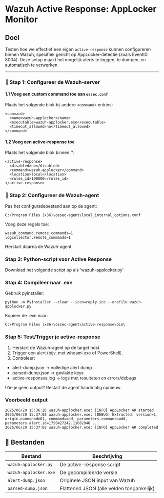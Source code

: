 # Wazuh Active Response: AppLocker Monitor

## Doel

Testen hoe we effectief een eigen `active-response` kunnen configureren binnen Wazuh, specifiek gericht op AppLocker-detectie (zoals EventID 8004). Deze setup maakt het mogelijk alerts te loggen, te dumpen, en automatisch te verwerken.

---

### 🧱 Stap 1: Configureer de Wazuh-server

#### 1.1 Voeg een custom command toe aan `ossec.conf`

Plaats het volgende blok bij andere `<command>` entries:

```
<command>
  <name>wazuh-applocker</name>
  <executable>wazuh-applocker.exe</executable>
  <timeout_allowed>no</timeout_allowed>
</command>
```

#### 1.2 Voeg een active-response toe

Plaats het volgende blok binnen '<active-response>':

```
<active-response>
  <disabled>no</disabled>
  <command>wazuh-applocker</command>
  <location>local</location>
  <rules_id>100000</rules_id>
</active-response>
```

### 🧩 Stap 2: Configureer de Wazuh-agent

Pas het configuratiebestand aan op de agent:

```
C:\Program Files (x86)\ossec-agent\local_internal_options.conf
```

Voeg deze regels toe:
```
wazuh_command.remote_commands=1
logcollector.remote_commands=1
```

Herstart daarna de Wazuh-agent.

### Stap 3: Python-script voor Active Response

Download het volgende script op als 'wazuh-applocker.py'

### Stap 4: Compileer naar .exe

Gebruik pyinstaller:
```
python -m PyInstaller --clean --icon=reply.ico --onefile wazuh-applocker.py
```
Kopieer de .exe naar:
```
C:\Program Files (x86)\ossec-agent\active-response\bin\
```

### Stap 5: Test/Trigger je active-response

1. Herstart de Wazuh-agent op de target host.
2. Trigger een alert (bijv. met whoami.exe of PowerShell).
3. Controleer:
- alert-dump.json → volledige alert dump
- parsed-dump.json → gevlakte keys
- active-responses.log → logs met resultaten en errors/debugs

!Zie je geen output? Restart de agent handmatig opnieuw.

### Voorbeeld output
```
2025/06/20 15:36:26 wazuh-applocker.exe: [INFO] AppLocker AR started  
2025/06/20 15:37:02 wazuh-applocker.exe: [DEBUG] Extracted: version=1, origin.name=node01, command=add, parameters.command=add, parameters.alert.id=1750427242.11682046 ...
2025/06/20 15:37:02 wazuh-applocker.exe: [INFO] AppLocker AR completed
```

## 📁 Bestanden

| Bestand              | Beschrijving                             |
|----------------------|------------------------------------------|
| `wazuh-applocker.py` | De active-response script                |
| `wazuh-applocker.exe`| De gecompileerde versie                  |
| `alert-dump.json`    | Originele JSON input van Wazuh           |
| `parsed-dump.json`   | Flattened JSON (alle velden toegankelijk)|
